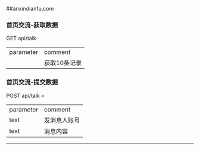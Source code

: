 ##anxindianfu.com
### 


<h3 id="1">首页交流-获取数据</h3>
GET api/talk
<table>
   <tr>
	  <td>parameter</td>
	  <td>comment</td>
   </tr>
   <tr> <td></td>   <td>获取10条记录</td>  </tr>
</table>


<h3 id="1">首页交流-提交数据</h3>
POST api/talk
<table>
   <tr>
	  <td>parameter</td>
	  <td>comment</td>
   </tr>
   <tr> <<td>text</td>  <td>发消息人账号</td>  </tr>
   <tr> <td>text</td>  <td>消息内容</td>  </tr>
</table>


-------------------
